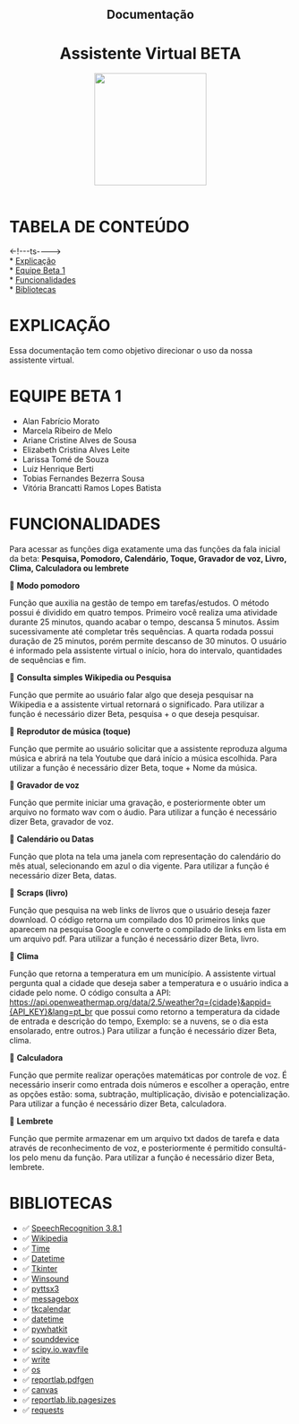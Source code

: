 <h2 align = "center">
    Documentação
<h4/>

<h1 align = "center"> Assistente Virtual BETA </h1>

<div align="center">
<img src="https://user-images.githubusercontent.com/102003274/160285282-b3d220d2-bf73-4aba-9c86-74a6a4b640b0.png" width="200px" />
</div>

<br>

# TABELA DE CONTEÚDO
<-!---ts----> <br>
    * [Explicação](#Explicação) <br>
    * [Equipe Beta 1](#Equipe-beta-1) <br>
    * [Funcionalidades](#Funcionalidades) <br>
    * [Bibliotecas](#Bibliotecas) <br>



# EXPLICAÇÃO

Essa documentação tem como objetivo direcionar o uso da nossa assistente virtual.

# EQUIPE BETA 1

* Alan Fabrício Morato
* Marcela Ribeiro de Melo
* Ariane Cristine Alves de Sousa
* Elizabeth Cristina Alves Leite
* Larissa Tomé de Souza
* Luiz Henrique Berti
* Tobias Fernandes Bezerra Sousa
* Vitória Brancatti Ramos  Lopes Batista


# FUNCIONALIDADES

Para acessar as funções diga exatamente uma das funções da fala inicial da beta:
**Pesquisa, Pomodoro, Calendário, Toque, Gravador de voz, Livro, Clima, Calculadora ou lembrete**

📌 **Modo pomodoro**
    
Função que auxilia na gestão de tempo em tarefas/estudos. O método possui é dividido em quatro tempos. Primeiro você realiza uma atividade durante 25 minutos, quando acabar o tempo, descansa 5 minutos. Assim sucessivamente até completar três sequências. A quarta rodada possui duração de 25 minutos, porém permite descanso de 30 minutos. O usuário é informado pela assistente virtual o início, hora do intervalo, quantidades de sequências e fim.

📌 **Consulta simples Wikipedia ou Pesquisa**
    
Função que permite ao usuário falar algo que deseja pesquisar na Wikipedia e a assistente virtual retornará o significado. Para utilizar a função é necessário dizer Beta, pesquisa + o que deseja pesquisar.

📌 **Reprodutor de música (toque)**
    
Função que permite ao usuário solicitar que a assistente reproduza alguma música e abrirá na tela Youtube que dará início a música escolhida. Para utilizar a função é necessário dizer Beta, toque + Nome da música.

📌 **Gravador de voz**
    
Função que permite iniciar uma gravação, e posteriormente obter um arquivo no formato wav com o áudio. Para utilizar a função é necessário dizer Beta, gravador de voz.

📌 **Calendário ou Datas**
    
Função que plota na tela uma janela com representação do calendário do mês atual, selecionando em azul o dia vigente. Para utilizar a função é necessário dizer Beta, datas.

📌 **Scraps (livro)**
    
Função que pesquisa na web links de livros que o usuário deseja fazer download. O código retorna um compilado dos 10 primeiros links que aparecem na pesquisa Google e converte o compilado de links em lista em um arquivo pdf. Para utilizar a função é necessário dizer Beta, livro.

📌 **Clima**
    
Função que retorna a temperatura em um município. A assistente virtual pergunta qual a cidade que deseja saber a temperatura e o usuário indica a cidade pelo nome. O código consulta a API: https://api.openweathermap.org/data/2.5/weather?q={cidade}&appid={API_KEY}&lang=pt_br que possui como retorno a temperatura da cidade de entrada e descrição do tempo, Exemplo: se a nuvens, se o dia esta ensolarado, entre outros.) Para utilizar a função é necessário dizer Beta, clima.

📌 **Calculadora**
    
Função que permite realizar operações matemáticas por controle de voz. É necessário inserir como entrada dois números e escolher a operação, entre as opções estão: soma, subtração, multiplicação, divisão e potencialização. Para utilizar a função é necessário dizer Beta, calculadora.

📌 **Lembrete**
    
Função que permite armazenar em um arquivo txt dados de tarefa e data através de reconhecimento de voz, e posteriormente é permitido consultá-los pelo menu da função. Para utilizar a função é necessário dizer Beta, lembrete.


# BIBLIOTECAS

- ✅ [SpeechRecognition 3.8.1](https://pypi.org/project/SpeechRecognition/)
- ✅ [Wikipedia](https://pypi.org/project/wikipedia/)
- ✅ [Time](https://pypi.org/project/time/)
- ✅ [Datetime](https://pypi.org/project/DateTime/)
- ✅ [Tkinter](https://pypi.org/project/tk-tools/)
- ✅ [Winsound](https://pypi.org/project/wav-win-sound/)
- ✅ [pyttsx3](https://pypi.org/project/pyttsx3/)
- ✅ [messagebox](https://pypi.org/project/PyMsgBox/)
- ✅ [tkcalendar](https://pypi.org/project/tkcalendar/)
- ✅ [datetime](https://pypi.org/project/DateTime/)
- ✅ [pywhatkit](https://pypi.org/project/pywhatkit/)
- ✅ [sounddevice](https://pypi.org/project/sounddevice/)
- ✅ [scipy.io.wavfile](https://pypi.org/project/scipy/)
- ✅ [write](https://pypi.org/project/write/)
- ✅ [os](https://pypi.org/project/os-sys/)
- ✅ [reportlab.pdfgen](https://pypi.org/project/reportlab/)
- ✅ [canvas](https://pypi.org/project/canvas/)
- ✅ [reportlab.lib.pagesizes](https://pypi.org/project/reportlab/)
- ✅ [requests](https://pypi.org/project/requests/)



